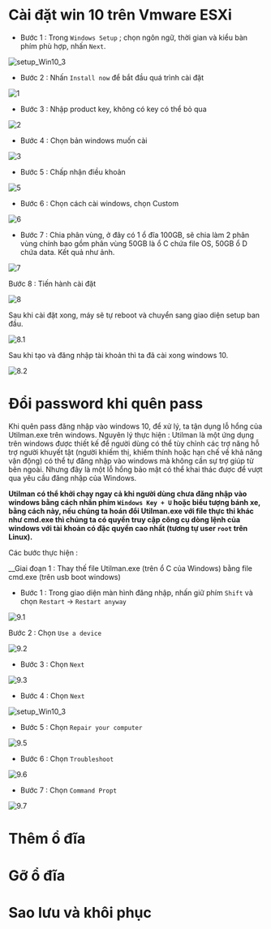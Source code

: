 # Cài đặt win 10 trên Vmware ESXi

* Bước 1 : Trong `Windows Setup` ; chọn ngôn ngữ, thời gian và kiểu bàn phím phù hợp, nhấn `Next`.

![setup_Win10_3](https://github.com/laitiennhanhoa/Thu-viec-tai-Nhan-Hoa/blob/74d05bc9c4ab19c5817c4d907443e798b7c97acc/images/setup_Win10_4.png)

* Bước 2 : Nhấn `Install now` để bắt đầu quá trình cài đặt

![1](https://github.com/laitiennhanhoa/Thu-viec-tai-Nhan-Hoa/blob/bfe2f5f06eaac5afb0b0d1c088d18a64f96abc80/images/Win_10/1.png)

* Bước 3 : Nhập product key, không có key có thể bỏ qua

![2](https://github.com/laitiennhanhoa/Thu-viec-tai-Nhan-Hoa/blob/bfe2f5f06eaac5afb0b0d1c088d18a64f96abc80/images/Win_10/2.png)

* Bước 4 : Chọn bản windows muốn cài

![3](https://github.com/laitiennhanhoa/Thu-viec-tai-Nhan-Hoa/blob/bfe2f5f06eaac5afb0b0d1c088d18a64f96abc80/images/Win_10/3.png)

* Bước 5 : Chấp nhận điều khoản

![5](https://github.com/laitiennhanhoa/Thu-viec-tai-Nhan-Hoa/blob/bfe2f5f06eaac5afb0b0d1c088d18a64f96abc80/images/Win_10/5.png)

* Bước 6 : Chọn cách cài windows, chọn Custom

![6](https://github.com/laitiennhanhoa/Thu-viec-tai-Nhan-Hoa/blob/bfe2f5f06eaac5afb0b0d1c088d18a64f96abc80/images/Win_10/6.png)

* Bước 7 : Chia phân vùng, ở đây có 1 ổ đĩa 100GB, sẽ chia làm 2 phân vùng chính bao gồm phân vùng 50GB là ổ C chứa file OS, 50GB ổ D chứa data.
Kết quả như ảnh.

![7](https://github.com/laitiennhanhoa/Thu-viec-tai-Nhan-Hoa/blob/bfe2f5f06eaac5afb0b0d1c088d18a64f96abc80/images/Win_10/7.png)

Bước 8 : Tiến hành cài đặt

![8](https://github.com/laitiennhanhoa/Thu-viec-tai-Nhan-Hoa/blob/bfe2f5f06eaac5afb0b0d1c088d18a64f96abc80/images/Win_10/8.png)



Sau khi cài đặt xong, máy sẽ tự reboot và chuyển sang giao diện setup ban đầu. 

![8.1](https://github.com/laitiennhanhoa/Thu-viec-tai-Nhan-Hoa/blob/bfe2f5f06eaac5afb0b0d1c088d18a64f96abc80/images/Win_10/8.1.png)

Sau khi tạo và đăng nhập tài khoản thì ta đã cài xong windows 10.

![8.2](https://github.com/laitiennhanhoa/Thu-viec-tai-Nhan-Hoa/blob/bfe2f5f06eaac5afb0b0d1c088d18a64f96abc80/images/Win_10/8.2.png)


# Đổi password khi quên pass

Khi quên pass đăng nhập vào windows 10, để xử lý, ta tận dụng lỗ hổng của Utilman.exe trên windows. 
Nguyên lý thực hiện : Utilman là một ứng dụng trên windows được thiết kế để người dùng có thể tùy chỉnh các trợ năng hỗ trợ người khuyết tật (người khiếm thị, khiếm thính hoặc hạn chế về khả năng vận động) có thể tự đăng nhập vào windows mà không cần sự trợ giúp từ bên ngoài. Nhưng đây là một lỗ hổng bảo mật có thể khai thác được để vượt qua yêu cầu đăng nhập của Windows.

__Utilman có thể khởi chạy ngay cả khi người dùng chưa đăng nhập vào windows bằng cách nhấn phím `Windows Key + U` hoặc biểu tượng bánh xe, bằng cách này, nếu chúng ta hoán đổi Utilman.exe với file thực thi khác như cmd.exe thì chúng ta có quyền truy cập công cụ dòng lệnh của windows với tài khoản có đặc quyền cao nhất (tương tự user `root` trên Linux).__

Các bước thực hiện :

__Giai đoạn 1 : Thay thế file Utilman.exe (trên ổ C của Windows) bằng file cmd.exe (trên usb boot windows)

* Bước 1 :  Trong giao diện màn hình đăng nhập, nhấn giữ phím `Shift` và chọn `Restart` -> `Restart anyway`

![9.1]()

Bước 2 : Chọn `Use a device`

![9.2]()

* Bước 3 : Chọn `Next`

![9.3]()

* Bước 4 : Chọn `Next`

![setup_Win10_3](https://github.com/laitiennhanhoa/Thu-viec-tai-Nhan-Hoa/blob/74d05bc9c4ab19c5817c4d907443e798b7c97acc/images/setup_Win10_4.png)

* Bước 5 : Chọn `Repair your computer`

![9.5]()

* Bước 6 : Chọn `Troubleshoot`

![9.6]()

* Bước 7 : Chọn `Command Propt`

![9.7]()


# Thêm ổ đĩa

# Gỡ ổ đĩa

# Sao lưu và khôi phục
